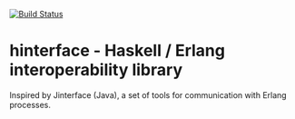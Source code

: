 [![Build Status](https://travis-ci.org/LTI2000/hinterface.svg?branch=master)](https://travis-ci.org/LTI2000/hinterface)

# hinterface - Haskell / Erlang interoperability library

Inspired by Jinterface (Java), a set of tools for communication with Erlang processes.

